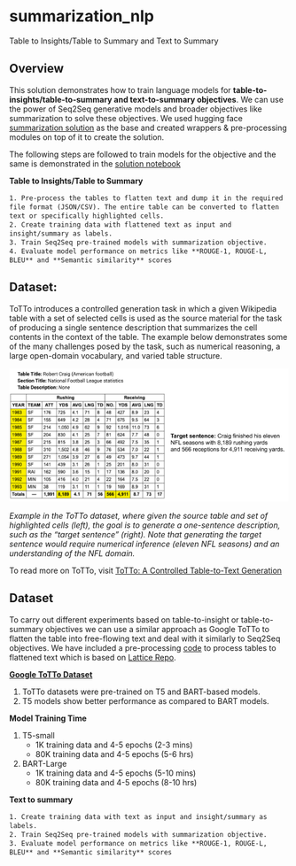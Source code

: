 # summarization_nlp

Table to Insights/Table to Summary and Text to Summary

## Overview
This solution demonstrates how to train language models for **table-to-insights/table-to-summary and text-to-summary objectives**. 
We can use the power of Seq2Seq generative models and broader objectives like summarization to solve these objectives.
We used hugging face [summarization solution](https://github.com/huggingface/transformers/tree/main/examples/pytorch/summarization) as the base and created wrappers & pre-processing modules on top of it to create the solution.

The following steps are followed to train models for the objective and the same is demonstrated in the [solution notebook](https://github.com/krishika-r/summarization_nlp/blob/main/Text_table_summarization.ipynb)

**Table to Insights/Table to Summary**

    1. Pre-process the tables to flatten text and dump it in the required file format (JSON/CSV). The entire table can be converted to flatten text or specifically highlighted cells.
    2. Create training data with flattened text as input and insight/summary as labels.
    3. Train Seq2Seq pre-trained models with summarization objective.
    4. Evaluate model performance on metrics like **ROUGE-1, ROUGE-L, BLEU** and **Semantic similarity** scores

## Dataset:

ToTTo introduces a controlled generation task in which a given Wikipedia table with a set of selected cells is used as the source material for the task of producing a single sentence description that summarizes the cell contents in the context of the table. The example below demonstrates some of the many challenges posed by the task, such as numerical reasoning, a large open-domain vocabulary, and varied table structure.

![totto_table_to_text_example](https://github.com/krishika-r/summarization_nlp/blob/main/totto_table_to_text_dataset_example.jpg)

*Example in the ToTTo dataset, where given the source table and set of highlighted cells (left), the goal is to generate a one-sentence description, such as the “target sentence” (right). Note that generating the target sentence would require numerical inference (eleven NFL seasons) and an understanding of the NFL domain.*

To read more on ToTTo, visit [ToTTo: A Controlled Table-to-Text Generation](https://ai.googleblog.com/2021/01/totto-controlled-table-to-text.html)

## Dataset
To carry out different experiments based on table-to-insight or table-to-summary objectives we can use a similar approach as Google ToTTo to flatten the table into free-flowing text and deal with it similarly to Seq2Seq objectives. We have included a pre-processing [code](https://github.com/krishika-r/summarization_nlp/blob/main/Lattice) to process tables to flattened text which is based on [Lattice Repo](https://github.com/luka-group/Lattice/tree/main).

[**Google ToTTo Dataset**](https://github.com/google-research-datasets/totto)


1. ToTTo datasets were pre-trained on T5 and BART-based models. 
2. T5 models show better performance as compared to BART models.

**Model Training Time**
1. T5-small
    - 1K training data and 4-5 epochs (2-3 mins)
    - 80K training data and 4-5 epochs (5-6 hrs)
2. BART-Large
    - 1K training data and 4-5 epochs (5-10 mins)
    - 80K training data and 4-5 epochs (8-10 hrs)

**Text to summary**

    1. Create training data with text as input and insight/summary as labels.
    2. Train Seq2Seq pre-trained models with summarization objective.
    3. Evaluate model performance on metrics like **ROUGE-1, ROUGE-L, BLEU** and **Semantic similarity** scores
